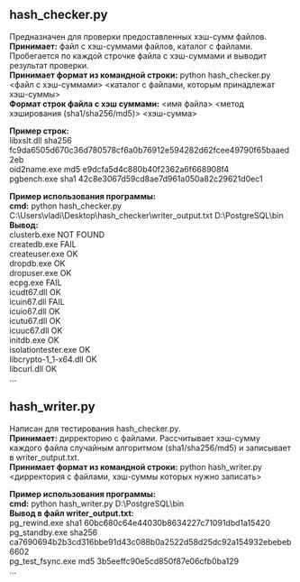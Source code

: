 <h2>hash_checker.py</h2>  

Предназначен для проверки предоставленных хэш-сумм файлов.  
**Принимает:** файл с хэш-суммами файлов, каталог с файлами. Пробегается по каждой строчке файла с хэш-суммами и выводит результат проверки.  
**Принимает формат из командной строки:** python hash_checker.py <файл с хэш-суммами> <каталог с файлами, которым принадлежат хэш-суммы>  
**Формат строк файла с хэш суммами:** <имя файла> <метод хэширования (sha1/sha256/md5)> <хэш-сумма>  

**Пример строк:**  
libxslt.dll sha256 fc9da6505d670c36d780578cf6a0b76912e594282d62fcee49790f65baaed2eb  
oid2name.exe md5 e9dcfa5d4c880b40f2362a6f668908f4  
pgbench.exe sha1 42c8e3067d59cd8ae7d961a050a82c29621d0ec1  
  
**Пример использования программы:**  
**cmd:** python hash_checker.py C:\Users\vladi\Desktop\hash_checker\writer_output.txt D:\PostgreSQL\bin  
**Вывод:**  
clusterb.exe NOT FOUND  
createdb.exe FAIL  
createuser.exe OK  
dropdb.exe OK  
dropuser.exe OK  
ecpg.exe FAIL  
icudt67.dll OK  
icuin67.dll FAIL  
icuio67.dll OK  
icutu67.dll OK  
icuuc67.dll OK  
initdb.exe OK  
isolationtester.exe OK  
libcrypto-1_1-x64.dll OK  
libcurl.dll OK  
...  
  
<h2>hash_writer.py</h2>  

Написан для тестирования hash_checker.py.  
**Принимает:** дирректорию с файлами. Рассчитывает хэш-сумму каждого файла случайным алгоритмом (sha1/sha256/md5) и записывает в writer_output.txt.  
**Принимает формат из командной строки:** python hash_writer.py <дирректория с файлами, хэш-суммы которых нужно записать>  
  
**Пример использования программы:**  
**cmd:** python hash_writer.py D:\PostgreSQL\bin  
**Вывод в файл writer_output.txt:**   
pg_rewind.exe sha1 60bc680c64e44030b8634227c71091dbd1a15420  
pg_standby.exe sha256 ca7690694b2b3cd316bbe91d43c088b0a2522d58d25dc92a154932ebebeb6602  
pg_test_fsync.exe md5 3b5eeffc90e5cd850f87e06cfb0ba129  
...
